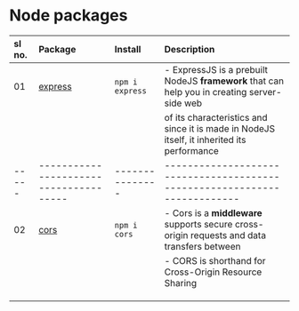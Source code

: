 # Node packages



| sl no. | Package   | Install            | Description                |
| :----- | :-------- | :----------------- | :------------------------- |
|   01   | [express](https://www.npmjs.com/package/express) | `npm i express`    | - ExpressJS is a prebuilt NodeJS **framework** that can help you in creating server-side web |   |        |                                                  |                    |   applications faster and smarter. Simplicity, minimalism, flexibility, scalability are some |
|        |                                                  |                    |   of its characteristics and since it is made in NodeJS itself, it inherited its performance |   |        |                                                  |                    |    as well.                                                                                  |
| ----- | -------------------------------------- | --------------- | ------------------------------------------------------------------------- |
|   02   | [cors](https://www.npmjs.com/package/cors)       | `npm i cors`       | - Cors is a **middleware** supports secure cross-origin requests and data transfers between  |  |        |                                                  |                    |   browsers and servers                                                                       |
|        |                                                  |                    | - CORS is shorthand for Cross-Origin Resource Sharing                                        |  | ----- | -------------------------------------- | --------------- | ------------------------------------------------------------------------- |
|        |                                                  |                    |                                            |
|        |                                                  |                    |                                            |
|        |                                                  |                    |                                            |
